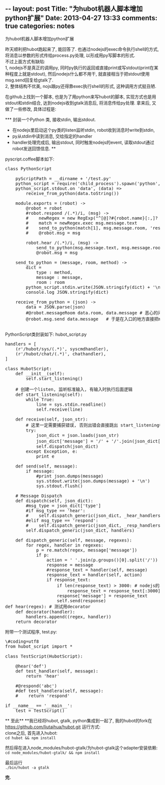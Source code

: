 --
layout: post
Title: "为hubot机器人脚本增加python扩展"
Date: 2013-04-27 13:33
comments: true
categories: notes
--


为hubot机器人脚本增加python扩展

昨天顺利把hubot跑起来了, 能回答了. 也通过nodejs的exec命令执行shell的方式, 将消息以参数的形式传给process.py处理, 以形成用py写脚本的形式.  
不过上面方式有缺陷:  
1, nodejs不是真正的调用py, 同时py执行的返回或直接print或写stdout(print在某种程度上就是stdout), 然后nodejs什么都不用干, 就直接相当于把stdout使用msg.send回复给gtalk了.  
2, 整体结构不优美, nojs跟py还得靠exec执行shell的形式, 这种调用方式挺丑陋.  

在github上找到一个脚本, 也是为了用python来写hubot的脚本, 实现方式也是用stdout和stdin结合, 达到nodejs收到gtalk消息后, 将消息传给py处理. 拿来后, 又做了一些修改, 具体过程是:  

*** 封装一个Python 类, 接收stdin, 输出stdout.  
* 在nodejs里启动这个py类的listen监听stdin, robot收到消息时write到stdin,   
* py从stdin中读到消息, 交给指定的handler  
* handler处理完成后, 输出stdout, 同时触发nodejs的event, 读取stdout通过robot发送回馈信息.  **


pyscript.coffee脚本如下: 
<pre>
class PythonScript

    pyScriptPath = __dirname + '/test.py'
    python_script = require('child_process').spawn('python', [pyScriptPath])
    python_script.stdout.on 'data', (data) =>
        receive_from_python(data.toString())

    module.exports = (robot) ->
        @robot = robot
        #robot.respond /(.*)/i, (msg) ->
        #    newRegex = new RegExp("^[@]?#{robot.name}[:,]? ?(.*)", 'i')
        #    match = newRegex.exec msg.message.text
        #    send_to_python(match[1], msg.message.room, 'respond')
        #    @robot.msg = msg

        robot.hear /(.*)/i, (msg) ->
            send_to_python(msg.message.text, msg.message.room, 'hear')
            @robot.msg = msg

    send_to_python = (message, room, method) ->
        dict =
            type : method,
            message : message,
            room : room
        python_script.stdin.write(JSON.stringify(dict) + '\n')
        console.log JSON.stringify(dict)

    receive_from_python = (json) ->
        data = JSON.parse(json)
        #@robot.messageRoom data.room, data.message # 恶心的问题, data.room在send_to_python调用传的参数msg.message.room是undefined, 导致这里不能这样用
        @robot.msg.send data.message   # 于是在入口的地方直接把msg对象赋给@robot里的, 在这里就能夸函数调用msg.send了.

</pre>



PythonScript类封装如下: hubot_script.py  

<pre>
handlers = [
    (r'/hubot/sys/(.*)', syscmdhandler),
    (r'/hubot/chat/(.*)', chathandler),
]

class HubotScript:
    def __init__(self):
        self.start_listening()

    # 创建一个listen, 监听标准输入, 有输入时执行后面逻辑
    def start_listening(self):
        while True:
            line = sys.stdin.readline()
            self.receive(line)

    def receive(self, json_str):
        # 这里一定需要捕获错误, 否则出错会直接跳出 start_listening中的循环, 监听就结束了
        try:
            json_dict = json.loads(json_str)
            json_dict['message'] = '/' + '/'.join(json_dict['message'].split(' ')) # 搞成类似url的形式, 方便handlers里的regex匹配
            self.dispatch(json_dict)
        except Exception, e:
            print e

    def send(self, message):
        if message:
            #print json.dumps(message)
            sys.stdout.write(json.dumps(message) + '\n')
            sys.stdout.flush()

    # Message Dispatch
    def dispatch(self, json_dict):
        #msg_type = json_dict['type']
        #if msg_type == 'hear':
        #    self.dispatch_generic(json_dict, _hear_handlers)
        #elif msg_type == 'respond':
        #    self.dispatch_generic(json_dict, _resp_handlers)
        self.dispatch_generic(json_dict, handlers)
        
    def dispatch_generic(self, message, regexes):
        for regex, handler in regexes:
            p = re.match(regex, message['message'])
            if p:
                action = ' '.join(p.groups()[0].split('/'))
                response = message
                #response_text = handler(self, message)
                response_text = handler(self, action)
                if response_text:
                    if len(response_text) > 3000: # nodejs的JSON.parse不能处理太长的str
                        response_text = response_text[:3000]
                    response['message'] = response_text
                    self.send(response)
def hear(regex): # 测试用decorator
    def decorator(handler):
        handlers.append((regex, handler))
    return decorator
</pre>



附带一个测试程序, test.py:  
<pre>
\#coding=utf8
from hubot_script import *

class TestScript(HubotScript):

    @hear('def')
    def test_handler(self, message):
        return 'hear'

    #@respond('abc')
    #def test_handlera(self, message):
    #    return 'respond'

if __name__ == '__main__':
    test = TestScript()
</pre>

**
至此**
**我已经将hubot, gtalk, python集成到一起了, 我的hubot的fork在  
https://github.com/liutaihua/hubot.git
运行方式:  
clone之后, 首先进入hubot:  
`cd hubot && npm install ` 
  
然后得在进入node_modules/hubot-gtalk/为hubot-gtalk这个adapter安装依赖:  
`cd node_modules/hubot-gtalk/ && npm install ` 

最后运行  
`./bin/hubot -a gtalk  `

**完.**

